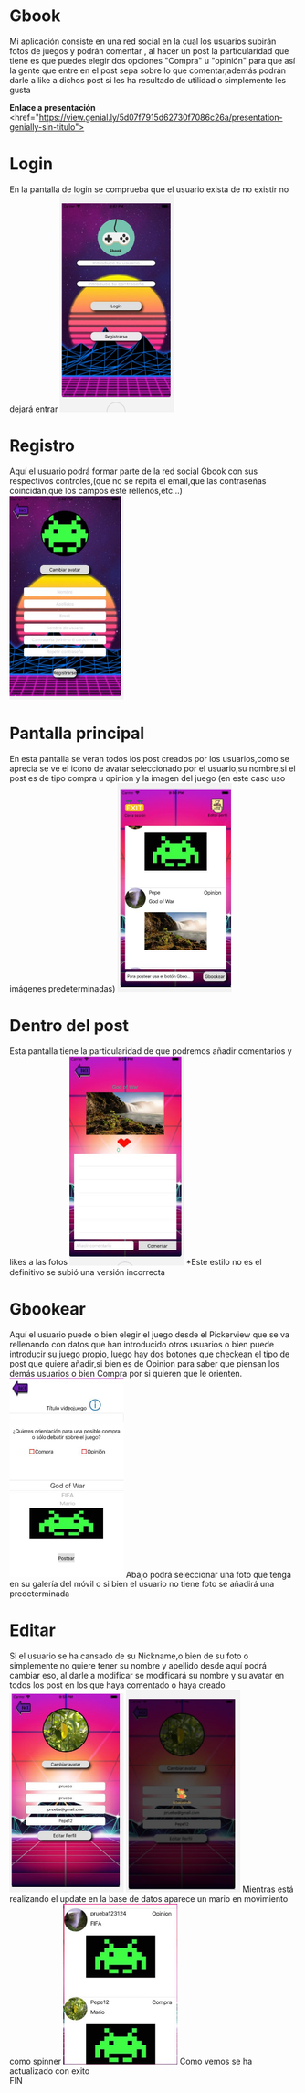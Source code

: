 # Gbook

Mi aplicación consiste en una red social en la cual los usuarios subirán fotos de juegos y podrán comentar , al hacer un post la particularidad que tiene es que puedes elegir dos opciones "Compra" u "opinión" para que así la gente que entre en el post sepa sobre lo que comentar,además podrán darle a like a dichos post si les ha resultado de utilidad o simplemente les gusta

<strong>Enlace a presentación</strong>
<href="https://view.genial.ly/5d07f7915d62730f7086c26a/presentation-genially-sin-titulo"></href>

<h1>Login</h1>
En la pantalla de login se comprueba que el usuario exista de no existir no dejará entrar

<img src=./Gbook/Imagenes/1.PNG width=200px>

<h1>Registro</h1>
Aquí el usuario podrá formar parte de la red social Gbook con sus respectivos controles,(que no se repita el email,que las contraseñas coincidan,que los campos este rellenos,etc...)

<img src=./Gbook/Imagenes/2.PNG width=200px>

<h1>Pantalla principal</h1>
En esta pantalla se veran todos los post creados por los usuarios,como se aprecia se ve el icono de avatar seleccionado por el usuario,su nombre,si el post es de tipo compra u opinion y la imagen del juego (en este caso uso imágenes predeterminadas)

<img src=./Gbook/Imagenes/4.PNG width=200px>

<h1>Dentro del post</h1>
Esta pantalla tiene la particularidad de que podremos añadir comentarios y likes a las fotos


<img src=./Gbook/Imagenes/5.PNG width=200px>
*Este estilo no es el definitivo se subió una versión incorrecta

<h1>Gbookear</h1>
Aquí el usuario puede o bien elegir el juego desde el Pickerview que se va rellenando con datos que han introducido otros usuarios o bien puede introducir su juego propio, luego hay dos botones que checkean el tipo de post que quiere añadir,si bien es de Opinion para saber que piensan los demás usuarios o bien Compra por si quieren que le orienten.

<img src=./Gbook/Imagenes/3.PNG width=200px>
Abajo podrá seleccionar una foto que tenga en su galería del móvil o si bien el usuario no tiene foto se añadirá una predeterminada

<h1>Editar</h1>
Si el usuario se ha cansado de su Nickname,o bien de su foto o simplemente no quiere tener su nombre y apellido desde aquí podrá cambiar eso, al darle a modificar se modificará su nombre y su avatar en todos los post en los que haya comentado o haya creado
<img src=./Gbook/Imagenes/6.PNG width=200px>


<img src=./Gbook/Imagenes/7.PNG width=200px>
Mientras está realizando el update en la base de datos aparece un mario en movimiento como spinner

<img src=./Gbook/Imagenes/8.PNG width=200px>
Como vemos se ha actualizado con exito

<br>
FIN
